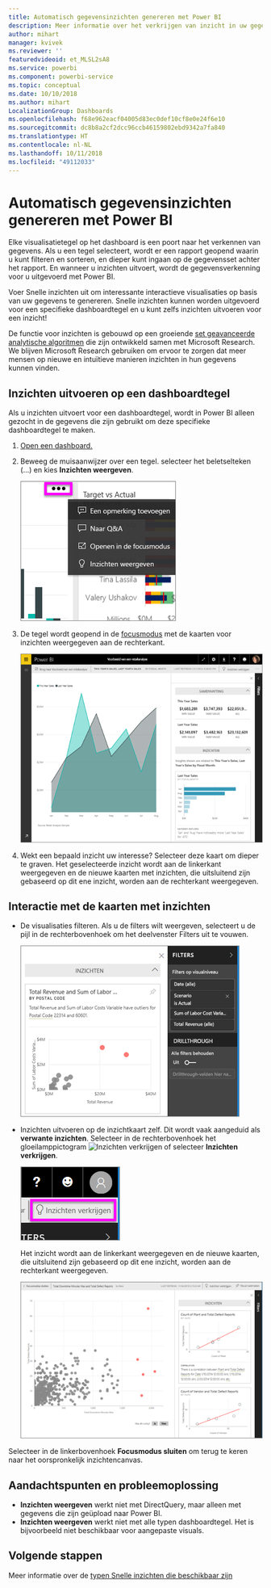 ```yaml
---
title: Automatisch gegevensinzichten genereren met Power BI
description: Meer informatie over het verkrijgen van inzicht in uw gegevenssets en dashboardtegels.
author: mihart
manager: kvivek
ms.reviewer: ''
featuredvideoid: et_MLSL2sA8
ms.service: powerbi
ms.component: powerbi-service
ms.topic: conceptual
ms.date: 10/10/2018
ms.author: mihart
LocalizationGroup: Dashboards
ms.openlocfilehash: f68e962eacf04005d83ec0def10cf8e0e24f6e10
ms.sourcegitcommit: dc8b8a2cf2dcc96ccb46159802ebd9342a7fa840
ms.translationtype: HT
ms.contentlocale: nl-NL
ms.lasthandoff: 10/11/2018
ms.locfileid: "49112033"
---
```

# <a name="automatically-generate-data-insights-with-power-bi"></a>Automatisch gegevensinzichten genereren met Power BI
Elke visualisatietegel op het dashboard is een poort naar het verkennen van gegevens. Als u een tegel selecteert, wordt er een rapport geopend waarin u kunt filteren en sorteren, en dieper kunt ingaan op de gegevensset achter het rapport. En wanneer u inzichten uitvoert, wordt de gegevensverkenning voor u uitgevoerd met Power BI.

Voer Snelle inzichten uit om interessante interactieve visualisaties op basis van uw gegevens te genereren. Snelle inzichten kunnen worden uitgevoerd voor een specifieke dashboardtegel en u kunt zelfs inzichten uitvoeren voor een inzicht!

De functie voor inzichten is gebouwd op een groeiende [set geavanceerde analytische algoritmen](end-user-insight-types.md) die zijn ontwikkeld samen met Microsoft Research. We blijven Microsoft Research gebruiken om ervoor te zorgen dat meer mensen op nieuwe en intuïtieve manieren inzichten in hun gegevens kunnen vinden.

## <a name="run-insights-on-a-dashboard-tile"></a>Inzichten uitvoeren op een dashboardtegel
Als u inzichten uitvoert voor een dashboardtegel, wordt in Power BI alleen gezocht in de gegevens die zijn gebruikt om deze specifieke dashboardtegel te maken. 

1. [Open een dashboard.](end-user-dashboards.md)
2. Beweeg de muisaanwijzer over een tegel. selecteer het beletselteken (...) en kies **Inzichten weergeven**. 

    ![modus voor beletseltekenmenu](./media/end-user-insights/power-bi-hover.png)


3. De tegel wordt geopend in de [focusmodus](end-user-focus.md) met de kaarten voor inzichten weergegeven aan de rechterkant.    
   
    ![Focusmodus](./media/end-user-insights/pbi-insights-tile.png)    
4. Wekt een bepaald inzicht uw interesse? Selecteer deze kaart om dieper te graven. Het geselecteerde inzicht wordt aan de linkerkant weergegeven en de nieuwe kaarten met inzichten, die uitsluitend zijn gebaseerd op dit ene inzicht, worden aan de rechterkant weergegeven.    

 ## <a name="interact-with-the-insight-cards"></a>Interactie met de kaarten met inzichten
   * De visualisaties filteren.  Als u de filters wilt weergeven, selecteert u de pijl in de rechterbovenhoek om het deelvenster Filters uit te vouwen.

     ![inzicht in een uitgevouwen menu Filters](./media/end-user-insights/power-bi-insights-on-insights.png)
   
   * Inzichten uitvoeren op de inzichtkaart zelf. Dit wordt vaak aangeduid als **verwante inzichten**. Selecteer in de rechterbovenhoek het gloeilamppictogram ![Inzichten verkrijgen](./media/end-user-insights/power-bi-bulb-icon.png) of selecteer **Inzichten verkrijgen**.
     
     ![Menubalk met pictogram Inzichten verkrijgen](./media/end-user-insights/power-bi-autoinsights-tile.png)
     
     Het inzicht wordt aan de linkerkant weergegeven en de nieuwe kaarten, die uitsluitend zijn gebaseerd op dit ene inzicht, worden aan de rechterkant weergegeven.
     
     ![Inzichten in inzichten](./media/end-user-insights/power-bi-insights-on-insights-new.png)

Selecteer in de linkerbovenhoek **Focusmodus sluiten** om terug te keren naar het oorspronkelijk inzichtencanvas.

## <a name="considerations-and-troubleshooting"></a>Aandachtspunten en probleemoplossing
- **Inzichten weergeven** werkt niet met DirectQuery, maar alleen met gegevens die zijn geüpload naar Power BI.
- **Inzichten weergeven** werkt niet met alle typen dashboardtegel. Het is bijvoorbeeld niet beschikbaar voor aangepaste visuals.<!--[custom visuals](end-user-custom-visuals.md)-->


## <a name="next-steps"></a>Volgende stappen
Meer informatie over de [typen Snelle inzichten die beschikbaar zijn](end-user-insight-types.md)

